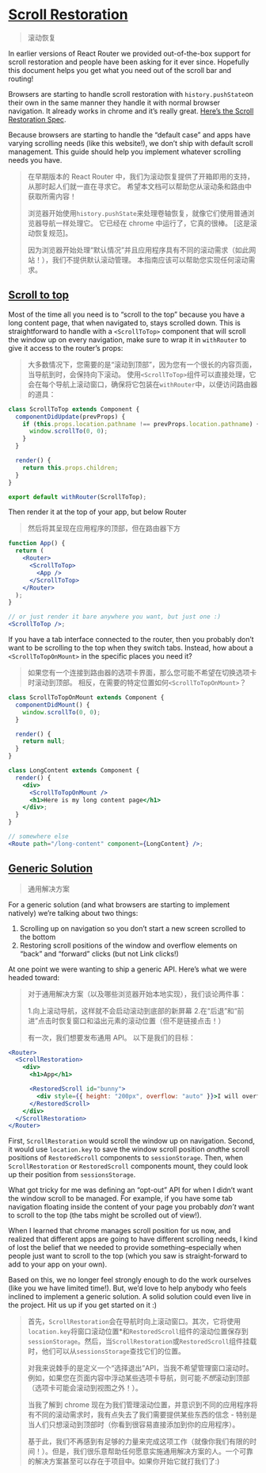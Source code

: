 # [Scroll Restoration](https://reacttraining.com/web/guides/scroll-restoration)

> 滚动恢复

In earlier versions of React Router we provided out-of-the-box support for scroll restoration and people have been asking for it ever since. Hopefully this document helps you get what you need out of the scroll bar and routing!

Browsers are starting to handle scroll restoration with `history.pushState`on their own in the same manner they handle it with normal browser navigation. It already works in chrome and it’s really great. [Here’s the Scroll Restoration Spec](https://majido.github.io/scroll-restoration-proposal/history-based-api.html#web-idl).

Because browsers are starting to handle the “default case” and apps have varying scrolling needs (like this website!), we don’t ship with default scroll management. This guide should help you implement whatever scrolling needs you have.

> 在早期版本的 React Router 中，我们为滚动恢复提供了开箱即用的支持，从那时起人们就一直在寻求它。 希望本文档可以帮助您从滚动条和路由中获取所需内容！
>
> 浏览器开始使用`history.pushState`来处理卷轴恢复，就像它们使用普通浏览器导航一样处理它。 它已经在 chrome 中运行了，它真的很棒。 [这是滚动恢复规范]。
>
> 因为浏览器开始处理“默认情况”并且应用程序具有不同的滚动需求（如此网站！），我们不提供默认滚动管理。 本指南应该可以帮助您实现任何滚动需求。

## [Scroll to top](https://reacttraining.com/web/guides/scroll-restoration/scroll-to-top)

Most of the time all you need is to “scroll to the top” because you have a long content page, that when navigated to, stays scrolled down. This is straightforward to handle with a `<ScrollToTop>` component that will scroll the window up on every navigation, make sure to wrap it in `withRouter` to give it access to the router’s props:

> 大多数情况下，您需要的是“滚动到顶部”，因为您有一个很长的内容页面，当导航到时，会保持向下滚动。 使用`<ScrollToTop>`组件可以直接处理，它会在每个导航上滚动窗口，确保将它包装在`withRouter`中，以便访问路由器的道具：

```jsx
class ScrollToTop extends Component {
  componentDidUpdate(prevProps) {
    if (this.props.location.pathname !== prevProps.location.pathname) {
      window.scrollTo(0, 0);
    }
  }

  render() {
    return this.props.children;
  }
}

export default withRouter(ScrollToTop);
```

Then render it at the top of your app, but below Router

> 然后将其呈现在应用程序的顶部，但在路由器下方

```jsx
function App() {
  return (
    <Router>
      <ScrollToTop>
        <App />
      </ScrollToTop>
    </Router>
  );
}

// or just render it bare anywhere you want, but just one :)
<ScrollToTop />;
```

If you have a tab interface connected to the router, then you probably don’t want to be scrolling to the top when they switch tabs. Instead, how about a `<ScrollToTopOnMount>` in the specific places you need it?

> 如果您有一个连接到路由器的选项卡界面，那么您可能不希望在切换选项卡时滚动到顶部。 相反，在需要的特定位置如何`<ScrollToTopOnMount>`？

```jsx
class ScrollToTopOnMount extends Component {
  componentDidMount() {
    window.scrollTo(0, 0);
  }

  render() {
    return null;
  }
}

class LongContent extends Component {
  render() {
    <div>
      <ScrollToTopOnMount />
      <h1>Here is my long content page</h1>
    </div>;
  }
}

// somewhere else
<Route path="/long-content" component={LongContent} />;
```

## [Generic Solution](https://reacttraining.com/web/guides/scroll-restoration/generic-solution)

> 通用解决方案

For a generic solution (and what browsers are starting to implement natively) we’re talking about two things:

1. Scrolling up on navigation so you don’t start a new screen scrolled to the bottom
2. Restoring scroll positions of the window and overflow elements on “back” and “forward” clicks (but not Link clicks!)

At one point we were wanting to ship a generic API. Here’s what we were headed toward:

> 对于通用解决方案（以及哪些浏览器开始本地实现），我们谈论两件事：
>
> 1.向上滚动导航，这样就不会启动滚动到底部的新屏幕 2.在“后退”和“前进”点击时恢复窗口和溢出元素的滚动位置（但不是链接点击！）
>
> 有一次，我们想要发布通用 API。 以下是我们的目标：

```jsx
<Router>
  <ScrollRestoration>
    <div>
      <h1>App</h1>

      <RestoredScroll id="bunny">
        <div style={{ height: "200px", overflow: "auto" }}>I will overflow</div>
      </RestoredScroll>
    </div>
  </ScrollRestoration>
</Router>
```

First, `ScrollRestoration` would scroll the window up on navigation. Second, it would use `location.key` to save the window scroll position *and*the scroll positions of `RestoredScroll` components to `sessionStorage`. Then, when `ScrollRestoration` or `RestoredScroll` components mount, they could look up their position from `sessionsStorage`.

What got tricky for me was defining an “opt-out” API for when I didn’t want the window scroll to be managed. For example, if you have some tab navigation floating inside the content of your page you probably _don’t_ want to scroll to the top (the tabs might be scrolled out of view!).

When I learned that chrome manages scroll position for us now, and realized that different apps are going to have different scrolling needs, I kind of lost the belief that we needed to provide something–especially when people just want to scroll to the top (which you saw is straight-forward to add to your app on your own).

Based on this, we no longer feel strongly enough to do the work ourselves (like you we have limited time!). But, we’d love to help anybody who feels inclined to implement a generic solution. A solid solution could even live in the project. Hit us up if you get started on it :)

> 首先，`ScrollRestoration`会在导航时向上滚动窗口。其次，它将使用`location.key`将窗口滚动位置\*和`RestoredScroll`组件的滚动位置保存到`sessionStorage`。然后，当`ScrollRestoration`或`RestoredScroll`组件挂载时，他们可以从`sessionsStorage`查找它们的位置。
>
> 对我来说棘手的是定义一个“选择退出”API，当我不希望管理窗口滚动时。例如，如果您在页面内容中浮动某些选项卡导航，则可能*不想*滚动到顶部（选项卡可能会滚动到视图之外！）。
>
> 当我了解到 chrome 现在为我们管理滚动位置，并意识到不同的应用程序将有不同的滚动需求时，我有点失去了我们需要提供某些东西的信念 - 特别是当人们只想滚动到顶部时（你看到很容易直接添加到你的应用程序）。
>
> 基于此，我们不再感到有足够的力量来完成这项工作（就像你我们有限的时间！）。但是，我们很乐意帮助任何愿意实施通用解决方案的人。一个可靠的解决方案甚至可以存在于项目中。如果你开始它就打我们了:)
